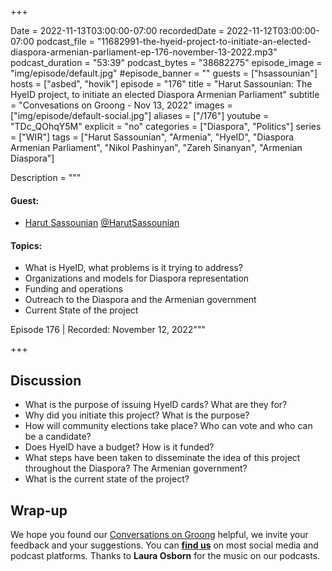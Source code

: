 +++

Date = 2022-11-13T03:00:00-07:00
recordedDate = 2022-11-12T03:00:00-07:00
podcast_file = "11682991-the-hyeid-project-to-initiate-an-elected-diaspora-armenian-parliament-ep-176-november-13-2022.mp3"
podcast_duration = "53:39"
podcast_bytes = "38682275"
episode_image = "img/episode/default.jpg"
#episode_banner = ""
guests = ["hsassounian"]
hosts = ["asbed", "hovik"]
episode = "176"
title = "Harut Sassounian: The HyeID project, to initiate an elected Diaspora Armenian Parliament"
subtitle = "Convesations on Groong - Nov 13, 2022"
images = ["img/episode/default-social.jpg"]
aliases = ["/176"]
youtube = "TDc_QOhqY5M"
explicit = "no"
categories = ["Diaspora", "Politics"]
series = ["WIR"]
tags = ["Harut Sassounian", "Armenia", "HyeID", "Diaspora Armenian Parliament", "Nikol Pashinyan", "Zareh Sinanyan", "Armenian Diaspora"]

Description = """
#### Guest: 
* [Harut Sassounian](/guest/hsassounian) [@HarutSassounian](https://www.twitter.com/HarutSassounian)

#### Topics:
* What is HyeID, what problems is it trying to address?
* Organizations and models for Diaspora representation
* Funding and operations
* Outreach to the Diaspora and the Armenian government
* Current State of the project



Episode 176 | Recorded: November 12, 2022"""

+++

## Discussion

* What is the purpose of issuing HyelD cards? What are they for?
* Why did you initiate this project? What is the purpose?
* How will community elections take place? Who can vote and who can be a candidate?
* Does HyelD have a budget? How is it funded?
* What steps have been taken to disseminate the idea of this project throughout the Diaspora? The Armenian government?
* What is the current state of the project?


## Wrap-up

We hope you found our [Conversations on Groong](/series/cog/) helpful, we invite your feedback and your suggestions. You can [**find us**](https://linktr.ee/groong) on most social media and podcast platforms. Thanks to **Laura Osborn** for the music on our podcasts.

